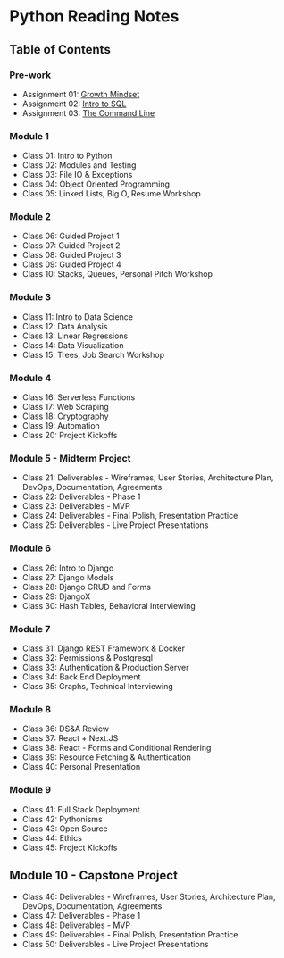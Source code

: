 
# Python Reading Notes

## Table of Contents

### Pre-work

- Assignment 01: [Growth Mindset](growthmindset.md)
- Assignment 02: [Intro to SQL](intro_to_SQL.md)
- Assignment 03: [The Command Line](thecommandline.md)

### Module 1

- Class 01: Intro to Python
- Class 02: Modules and Testing
- Class 03: File IO & Exceptions
- Class 04: Object Oriented Programming
- Class 05: Linked Lists, Big O, Resume Workshop

### Module 2
- Class 06: Guided Project 1
- Class 07: Guided Project 2
- Class 08: Guided Project 3
- Class 09: Guided Project 4
- Class 10: Stacks, Queues, Personal Pitch Workshop

### Module 3
- Class 11: Intro to Data Science
- Class 12: Data Analysis
- Class 13: Linear Regressions
- Class 14: Data Visualization
- Class 15: Trees, Job Search Workshop

### Module 4
- Class 16: Serverless Functions
- Class 17: Web Scraping
- Class 18: Cryptography
- Class 19: Automation
- Class 20: Project Kickoffs

### Module 5 - Midterm Project
- Class 21: Deliverables - Wireframes, User Stories, Architecture Plan, DevOps, Documentation, Agreements
- Class 22: Deliverables - Phase 1
- Class 23: Deliverables - MVP
- Class 24: Deliverables - Final Polish, Presentation Practice
- Class 25: Deliverables - Live Project Presentations

### Module 6
- Class 26: Intro to Django
- Class 27: Django Models
- Class 28: Django CRUD and Forms
- Class 29: DjangoX
- Class 30: Hash Tables, Behavioral Interviewing

### Module 7
- Class 31: Django REST Framework & Docker
- Class 32: Permissions & Postgresql
- Class 33: Authentication & Production Server
- Class 34: Back End Deployment
- Class 35: Graphs, Technical Interviewing

### Module 8
- Class 36: DS&A Review
- Class 37: React + Next.JS
- Class 38: React - Forms and Conditional Rendering
- Class 39: Resource Fetching & Authentication
- Class 40: Personal Presentation

### Module 9
- Class 41: Full Stack Deployment
- Class 42: Pythonisms
- Class 43: Open Source
- Class 44: Ethics
- Class 45: Project Kickoffs

## Module 10 - Capstone Project
- Class 46: Deliverables - Wireframes, User Stories, Architecture Plan, DevOps, Documentation, Agreements
- Class 47: Deliverables - Phase 1
- Class 48: Deliverables - MVP
- Class 49: Deliverables - Final Polish, Presentation Practice
- Class 50: Deliverables - Live Project Presentations

